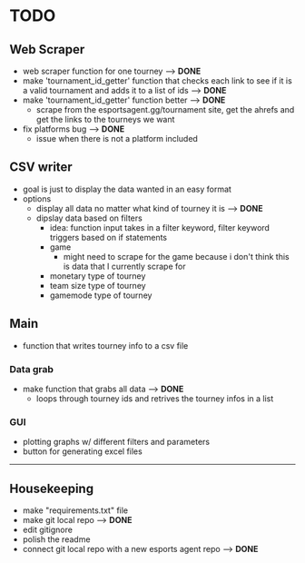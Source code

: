 # TODO

## Web Scraper
- web scraper function for one tourney --> **DONE**
- make 'tournament_id_getter' function that checks each link to see if it is a valid tournament and adds it to a list of ids --> **DONE**
- make 'tournament_id_getter' function better --> **DONE**
    - scrape from the esportsagent.gg/tournament site, get the ahrefs and get the links to the tourneys we want
- fix platforms bug --> **DONE** 
    - issue when there is not a platform included

## CSV writer
- goal is just to display the data wanted in an easy format
- options
    - display all data no matter what kind of tourney it is --> **DONE**
    - dipslay data based on filters 
        - idea: function input takes in a filter keyword, filter keyword triggers based on if statements
        - game
            - might need to scrape for the game because i don't think this is data that I currently scrape for 
        - monetary type of tourney 
        - team size type of tourney 
        - gamemode type of tourney 



## Main
- function that writes tourney info to a csv file

### Data grab
- make function that grabs all data --> **DONE**
    - loops through tourney ids and retrives the tourney infos in a list  
    
### GUI
- plotting graphs w/ different filters and parameters
- button for generating excel files 


---
## Housekeeping
- make "requirements.txt" file
- make git local repo --> **DONE**
- edit gitignore
- polish the readme 
- connect git local repo with a new esports agent repo --> **DONE**
